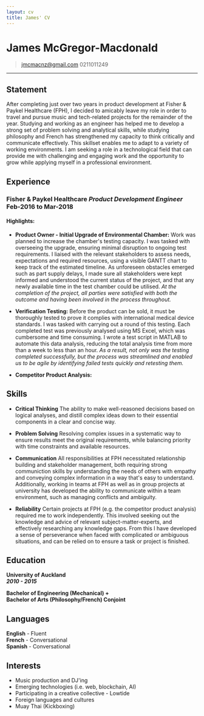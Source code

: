 ```yaml
---
layout: cv
title: James' CV
---
```


# James McGregor-Macdonald

> [jmcmacnz@gmail.com](mailto:jmcmacnz@gmail.com)
> 0211011249

---

## Statement

After completing just over two years in product development at Fisher & Paykel Healthcare (FPH), I decided to amicably leave my role in order to travel and pursue music and tech-related projects for the remainder of the year. Studying and working as an engineer has helped me to develop a strong set of problem solving and analytical skills, while studying philosophy and French has strengthened my capacity to think critically and communicate effectively. This skillset enables me to adapt to a variety of working environments. I am seeking a role in a technological field that can provide me with challenging and engaging work and the opportunity to grow while applying myself in a professional environment.

## Experience

### **Fisher & Paykel Healthcare** _Product Development Engineer_ **Feb-2016 to Mar-2018**

#### Highlights:

- **Product Owner - Initial Upgrade of Environmental Chamber:** Work was planned to increase the chamber's testing capacity. I was tasked with overseeing the upgrade, ensuring minimal disruption to ongoing test requirements. I liaised with the relevant stakeholders to assess needs, expectations and required resources, using a visible GANTT chart to keep track of the estimated timeline. As unforeseen obstacles emerged such as part supply delays, I made sure all stakeholders were kept informed and understood the current status of the project, and that any newly available time in the test chamber could be utilised. _At the completion of the project, all parties were satisfied with both the outcome and having been involved in the process throughout._

* **Verification Testing:** Before the product can be sold, it must be thoroughly tested to prove it complies with international medical device standards. I was tasked with carrying out a round of this testing. Each completed test was previously analysed using MS Excel, which was cumbersome and time consuming. I wrote a test script in MATLAB to automate this data analysis, reducing the total analysis time from more than a week to less than an hour. _As a result, not only was the testing completed successfully, but the process was streamlined and enabled us to be agile by identifying failed tests quickly and retesting them._

* **Competitor Product Analysis:** 

## Skills

- **Critical Thinking**
  The ability to make well-reasoned decisions based on logical analyses, and distill complex ideas down to their essential components in a clear and concise way.

- **Problem Solving**
  Resolving complex issues in a systematic way to ensure results meet the original requirements, while balancing priority with time constraints and available resources.

- **Communication**
All responsibilities at FPH necessitated relationship building and stakeholder management, both requiring strong communiction skills by understanding the needs of others with empathy and conveying complex information in a way that's easy to understand. Additionally, working in teams at FPH as well as in group projects at university has developed the ability to communicate within a team environment, such as managing conflicts and ambiguity.

- **Reliability**
Certain projects at FPH (e.g. the competitor product analysis) required me to work independently. This involved seeking out the knowledge and advice of relevant subject-matter-experts, and effectively researching any knowledge gaps. From this I have developed a sense of perseverance when faced with complicated or ambiguous situations, and can be relied on to ensure a task or project is finished.

## Education

**University of Auckland**  
**_2010 - 2015_**

**Bachelor of Engineering (Mechanical) +**  
**Bachelor of Arts (Philosophy/French) Conjoint**

## Languages

**English** - Fluent  
**French** - Conversational  
**Spanish** - Conversational

## Interests

- Music production and DJ'ing
- Emerging technologies (i.e. web, blockchain, AI)
- Participating in a creative collective - Lowtide
- Foreign languages and cultures
- Muay Thai (Kickboxing)

<!-- ### Footer

Last updated: Aug 2018 -->
